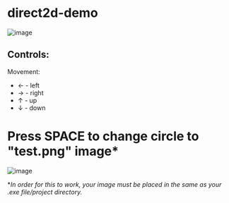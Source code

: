 # direct2d-demo

![image](https://user-images.githubusercontent.com/39462249/115277249-b61ef280-a14c-11eb-9fbd-aef51d6b8ba9.png)

## Controls:

Movement:
* ← - left  
* → - right   
* ↑ - up  
* ↓ - down  

# Press SPACE to change circle to "test.png" image* 
![image](https://user-images.githubusercontent.com/39462249/115279605-9b9a4880-a14f-11eb-9210-c51bab1ce033.png)

*_In order for this to work, your image must be placed in the same as your .exe file/project directory._
